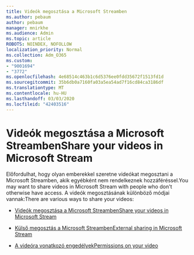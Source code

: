 ```yaml
---
title: Videók megosztása a Microsoft Streamben
ms.author: pebaum
author: pebaum
manager: mnirkhe
ms.audience: Admin
ms.topic: article
ROBOTS: NOINDEX, NOFOLLOW
localization_priority: Normal
ms.collection: Adm_O365
ms.custom:
- "9001694"
- "3772"
ms.openlocfilehash: 4e68514c463b1c6d5376ee0fdd35672f1513fd1d
ms.sourcegitcommit: 35b6db0a7160fa03a5ea54ad7f16cd84ca3186df
ms.translationtype: MT
ms.contentlocale: hu-HU
ms.lasthandoff: 03/03/2020
ms.locfileid: "42403516"
---
```

# <a name="share-your-videos-in-microsoft-stream"></a><span data-ttu-id="a536e-102">Videók megosztása a Microsoft Streamben</span><span class="sxs-lookup"><span data-stu-id="a536e-102">Share your videos in Microsoft Stream</span></span>

<span data-ttu-id="a536e-103">Előfordulhat, hogy olyan emberekkel szeretne videókat megosztani a Microsoft Streamben, akik egyébként nem rendelkeznek hozzáféréssel.</span><span class="sxs-lookup"><span data-stu-id="a536e-103">You may want to share videos in Microsoft Stream with people who don't otherwise have access.</span></span> <span data-ttu-id="a536e-104">A videók megosztásának különböző módjai vannak:</span><span class="sxs-lookup"><span data-stu-id="a536e-104">There are various ways to share your videos:</span></span> 

- [<span data-ttu-id="a536e-105">Videók megosztása a Microsoft Streamben</span><span class="sxs-lookup"><span data-stu-id="a536e-105">Share your videos in Microsoft Stream</span></span>](https://docs.microsoft.com/stream/portal-share-video)

- [<span data-ttu-id="a536e-106">Külső megosztás a Microsoft Streamben</span><span class="sxs-lookup"><span data-stu-id="a536e-106">External sharing in Microsoft Stream</span></span>](https://docs.microsoft.com/stream/portal-share-video#external-sharing)

- [<span data-ttu-id="a536e-107">A videóra vonatkozó engedélyek</span><span class="sxs-lookup"><span data-stu-id="a536e-107">Permissions on your video</span></span>](https://docs.microsoft.com/stream/portal-share-video#permissions-on-your-video)